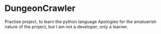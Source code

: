 # DungeonCrawler
Practise project, to learn the python language
Apologies for the amatuerish nature of the project, but I am not a developer, only a learner.
